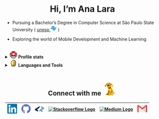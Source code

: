   <h1 align="center">Hi, I’m Ana Lara</h1>

- Pursuing a Bachelor’s Degree in Computer Science at São Paulo State University&nbsp;( <a href="https://www.international.unesp.br/" target="_blank">unesp
  <img src="https://github.com/analaraagarcia/analaraagarcia/blob/main/figs/icon_unesp.png" alt="São Paulo State University" title="São Paulo State University" height="20px"/></a> )

- Exploring the world of Mobile Development and Machine Learning

<br>

<details>

<summary>
    <a href="#"><img src="https://github.com/analaraagarcia/analaraagarcia/blob/main/figs/gif_powerup.gif"width="24px"/></a>
    <b>Profile stats</b> 
</summary>
<br>
<p align="left"> 	
  <a href="https://www.codewars.com/users/analaraagarcia" alt="CodeWars Profile" title="My CodeWars profile: @analaraagarcia">
	  <img src="https://www.codewars.com/users/analaraagarcia/badges/small"/></a>	
</p>

<a href="https://github.com/analaraagarcia">
  <img align="center" src="https://github-readme-stats.vercel.app/api/top-langs/?username=analaraagarcia&theme=radical&hide_langs_below=1" height="180em"/>
</a>
<a href="https://github.com/analaraagarcia">
 <img align="center" src="https://github-readme-stats.vercel.app/api?username=analaraagarcia&show_icons=true&theme=radical&line_height=27" alt="Ana Lara's github stats"height="180em"/>
</a>

<br>

<!--START_SECTION:waka-readme-stats-->
**I'm an Early 🐤** 

```text
🌞 Morning                11 commits          ⣿⣿⣿⣀⣀⣀⣀⣀⣀⣀⣀⣀⣀⣀⣀⣀⣀⣀⣀⣀⣀⣀⣀⣀⣀   11.11 % 
🌆 Daytime                67 commits          ⣿⣿⣿⣿⣿⣿⣿⣿⣿⣿⣿⣿⣿⣿⣿⣿⣿⣀⣀⣀⣀⣀⣀⣀⣀   67.68 % 
🌃 Evening                21 commits          ⣿⣿⣿⣿⣿⣀⣀⣀⣀⣀⣀⣀⣀⣀⣀⣀⣀⣀⣀⣀⣀⣀⣀⣀⣀   21.21 % 
🌙 Night                  0 commits           ⣀⣀⣀⣀⣀⣀⣀⣀⣀⣀⣀⣀⣀⣀⣀⣀⣀⣀⣀⣀⣀⣀⣀⣀⣀   00.00 % 
```


📊 **This Week I Spent My Time On** 

```text
🕑︎ Time Zone: America/Sao_Paulo

💬 Programming Languages: 
JSON                     36 mins             ⣿⣿⣿⣿⣿⣿⣿⣿⣿⣿⣿⣿⣿⣿⣿⣿⣀⣀⣀⣀⣀⣀⣀⣀⣀   62.36 % 
Python                   20 mins             ⣿⣿⣿⣿⣿⣿⣿⣿⣿⣀⣀⣀⣀⣀⣀⣀⣀⣀⣀⣀⣀⣀⣀⣀⣀   34.74 % 
Other                    1 min               ⣿⣀⣀⣀⣀⣀⣀⣀⣀⣀⣀⣀⣀⣀⣀⣀⣀⣀⣀⣀⣀⣀⣀⣀⣀   02.90 % 

🔥 Editors: 
VS Code                  58 mins             ⣿⣿⣿⣿⣿⣿⣿⣿⣿⣿⣿⣿⣿⣿⣿⣿⣿⣿⣿⣿⣿⣿⣿⣿⣿   100.00 % 

💻 Operating System: 
Windows                  58 mins             ⣿⣿⣿⣿⣿⣿⣿⣿⣿⣿⣿⣿⣿⣿⣿⣿⣿⣿⣿⣿⣿⣿⣿⣿⣿   100.00 % 
```

**I Mostly Code in C** 

```text
C                        4 repos             ⣿⣿⣿⣿⣿⣿⣿⣿⣀⣀⣀⣀⣀⣀⣀⣀⣀⣀⣀⣀⣀⣀⣀⣀⣀   33.33 % 
Dart                     2 repos             ⣿⣿⣿⣿⣀⣀⣀⣀⣀⣀⣀⣀⣀⣀⣀⣀⣀⣀⣀⣀⣀⣀⣀⣀⣀   16.67 % 
JavaScript               2 repos             ⣿⣿⣿⣿⣀⣀⣀⣀⣀⣀⣀⣀⣀⣀⣀⣀⣀⣀⣀⣀⣀⣀⣀⣀⣀   16.67 % 
Jupyter Notebook         1 repo              ⣿⣿⣀⣀⣀⣀⣀⣀⣀⣀⣀⣀⣀⣀⣀⣀⣀⣀⣀⣀⣀⣀⣀⣀⣀   08.33 % 
Java                     1 repo              ⣿⣿⣀⣀⣀⣀⣀⣀⣀⣀⣀⣀⣀⣀⣀⣀⣀⣀⣀⣀⣀⣀⣀⣀⣀   08.33 % 
```




 Last Updated on 06/07/2025 18:44:13 UTC
<!--END_SECTION:waka-readme-stats-->


</details>

<details>

<summary>
    <a href="#"><img src="https://github.com/analaraagarcia/analaraagarcia/blob/main/figs/gif_coin.gif"width="24px"/></a>
    <b>Languages and Tools</b> 
</summary>
<br>

<table>
  <tr>
    <td><a href="https://golang.org"><img src="https://skillicons.dev/icons?i=go&theme=dark" alt="Go" title="Go" height="40" style="margin-bottom: 5px;" /></a></td>
    <td><a href="https://isocpp.org/"><img src="https://skillicons.dev/icons?i=cpp&theme=dark" alt="C++" title="C++" height="40" style="margin-bottom: 5px;" /></a></td>
    <td><a href="https://devdocs.io/c/"><img src="https://skillicons.dev/icons?i=c&theme=dark" alt="C" title="C" height="40" style="margin-bottom: 5px;" /></a></td>
    <td><a href="https://www.python.org"><img src="https://skillicons.dev/icons?i=py&theme=dark" alt="Python" title="Python" height="40" style="margin-bottom: 5px;" /></a></td>
    <td><a href="https://flutter.dev/"><img src="https://skillicons.dev/icons?i=flutter&theme=dark" alt="Flutter" title="Flutter" height="40" style="margin-bottom: 5px;" /></a></td>
    <td><a href="https://dart.dev/"><img src="https://skillicons.dev/icons?i=dart&theme=dark" alt="Dart" title="Dart" height="40" style="margin-bottom: 5px;" /></a></td>
    <td><a href="https://kotlinlang.org/"><img src="https://skillicons.dev/icons?i=kotlin&theme=dark" alt="Kotlin" title="Kotlin" height="40" style="margin-bottom: 5px;" /></a></td>
    <td><a href="https://developer.apple.com/swift/"><img src="https://skillicons.dev/icons?i=swift&theme=dark" alt="Swift" title="Swift" height="40" style="margin-bottom: 5px;" /></a></td>
    <td><a href="https://reactnative.dev/"><img src="https://skillicons.dev/icons?i=react&theme=dark" alt="React Native" title="React Native" height="40" style="margin-bottom: 5px;" /></a></td>
    <td><a href="https://www.java.com"><img src="https://skillicons.dev/icons?i=java&theme=dark" alt="Java" title="Java" height="40" style="margin-bottom: 5px;" /></a></td>
    <td><a href="https://developer.mozilla.org/en-US/docs/Web/JavaScript"><img src="https://skillicons.dev/icons?i=js&theme=dark" alt="JavaScript" title="JavaScript" height="40" style="margin-bottom: 5px;" /></a></td>
    <td><a href="https://python.langchain.com/"><img src="https://skillicons.dev/icons?i=py&theme=dark" alt="LangChain" title="LangChain" height="40" style="margin-bottom: 5px;" /></a></td>
  </tr>
</table>

</details>

<br>

<p align="center">
 <h2 align="center">Connect with me <img src="https://github.com/analaraagarcia/analaraagarcia/blob/main/figs/gif_rover.gif" height="45px"></h2>
</p>

<div align="center">

| [<img src="https://github.com/analaraagarcia/analaraagarcia/blob/main/figs/Linkedin.svg" alt="Linkedin Logo" width="32">](https://in.linkedin.com/in/analaraagarcia) | [<img src="https://github.com/analaraagarcia/analaraagarcia/blob/main/figs/github.png" alt="GitHub Logo" width="30">](https://github.com/analaraagarcia) | [<img src="https://github.com/analaraagarcia/analaraagarcia/blob/main/figs/icon_coders_rank.png" alt="CodersRank Logo" width="30">](https://profile.codersrank.io/user/analaraagarcia/) | [<img src="https://cdn.svgporn.com/logos/stackoverflow-icon.svg" alt="Stackoverflow Logo" width="28">](https://stackoverflow.com/users/23215898/analaraagarcia) | [<img src="https://cdn.svgporn.com/logos/medium.svg" alt="Medium Logo" width="30">](https://medium.com/@analaraagarcia) | [<img src="https://github.com/analaraagarcia/analaraagarcia/blob/main/figs/Gmail.svg" alt="Gmail logo" height="32">](mailto:analaraagarcia@hotmail.com) |
| :------------------------------------------------------------------------------------------------------------------------------------------------------------------: | :------------------------------------------------------------------------------------------------------------------------------------------------------: | :-------------------------------------------------------------------------------------------------------------------------------------------------------------------------------------: | :-------------------------------------------------------------------------------------------------------------------------------------------------------------: | :---------------------------------------------------------------------------------------------------------------------: | :-----------------------------------------------------------------------------------------------------------------------------------------------------: |

</div>
